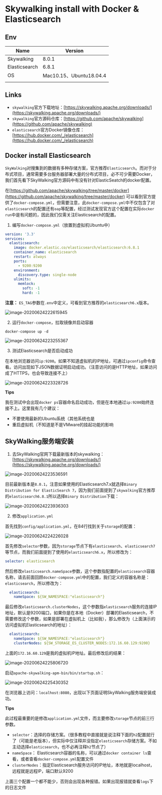 # Skywalking install with Docker & Elasticsearch

## Env

| Name          | Version                 |
| ------------- | ----------------------- |
| Skywalking    | 8.0.1                   |
| Elasticsearch | 6.8.1                   |
| OS            | Mac10.15、Ubuntu18.04.4 |
|               |                         |

## Links

- `skywalking`官方下载地址：[https://skywalking.apache.org/downloads/](https://skywalking.apache.org/downloads/)
- `skywalking`官方源码仓库：[https://github.com/apache/skywalking](https://github.com/apache/skywalking)
- `elasticsearch`官方Docker镜像仓库：[https://hub.docker.com/_/elasticsearch](https://hub.docker.com/_/elasticsearch)

## Docker install Elasticsearch

`SkyWalking`对搜集到的数据有多种存储方案，官方推荐`Elasticsearch`。而对于分布式项目，通常需要多台服务器部署大量的分布式项目，必不可少需要Docker，我们首先看下SkyWalking官方源码中有没有针对ElasticSeatch的docker配置。

在[https://github.com/apache/skywalking/tree/master/docker](https://github.com/apache/skywalking/tree/master/docker) 可以看到官方提供了`docker-compose.yml`，但需要注意，此`docker-compose.yml`中不仅包含了对`elasticsearch`的配置还有`oap`等配置，经过测试发现官方这个配置在实际`docker run`中是有问题的，因此我们仅需关注Elasticsearch的配置。

1. 编写`docker-compose.yml`（放置到虚拟机Ubuntu中）

```yaml
version: '3.3'
services:
  elasticsearch:
    image: docker.elastic.co/elasticsearch/elasticsearch:6.8.1
    container_name: elasticsearch
    restart: always
    ports:
      - 9200:9200
    environment:
      discovery.type: single-node
    ulimits:
      memlock:
        soft: -1
        hard: -1
```

**注意：** `ES_TAG`参数在`.env`中定义，可看到官方推荐的`elasticsearch6.x`版本。

![image-20200624222615945](http://cdn.tycoding.cn/20200624222616.png)

2. 运行`docker-compose`，拉取镜像并启动容器

```shell
docker-compose up -d
```

![image-20200624223255367](http://cdn.tycoding.cn/20200624223259.png)

3. 测试Elasticsearch是否启动成功

在本地浏览器访问`ip:9200`。如果不知道虚拟机的IP地址，可通过`ipconfig`命令查看。访问出现如下JSON数据证明启动成功。（注意访问的是HTTP地址，如果访问成了HTTPS，也会导致连接不上）

![image-20200624223328726](http://cdn.tycoding.cn/20200624223328.png)

**Tips**

我在测试中会出现`docker ps`容器命名启动成功，但是在本地通过`ip:9200`始终连接不上。这里我有几个建议：

- 不要使用最新的Ubuntu系统（其他系统也是
- 重启虚拟机（不知道是不是VMware的挂起功能的影响

## SkyWalking服务端安装

1. 去SkyWalking官网下载最新版本的skywalking：[https://skywalking.apache.org/downloads/](https://skywalking.apache.org/downloads/)

![image-20200624223536591](http://cdn.tycoding.cn/20200624223536.png)

目前最新版本是`8.0.1`，注意如果使用的Elasticsearch7.x就选择`Binary Distribution for ElasticSearch 7`，因为我们前面提到了`skywalking`官方推荐的`elasticsearch6.8.1`所以选择`Binary Distribution`下载：

![image-20200624223936303](http://cdn.tycoding.cn/20200624223936.png)

2. 修改`application.yml`

首先找到`config/application.yml`，在84行找到关于`storage`的配置：

![image-20200624224226028](http://cdn.tycoding.cn/20200624224226.png)

首先修改`selector`参数，因为`storage`节点下有`elasticsearch`、`elasticsearch7`等节点，而我们前面提到了使用的`elasticsearch6.x`，所以修改为：

```yaml
selector: elasticsearch
```

然后修改`elasticsearch.nameSpace`参数，这个参数指配置的`elasticsearch`容器名称，请去前面回顾`docker-compose.yml`中的配置，我们定义的容器名称是：`elasticsearch`，所以修改为：

```yaml
  elasticsearch:
    nameSpace: ${SW_NAMESPACE:"elasticsearch"}
```

最后修改`elasticsearch.clusterNodes`，这个参数指`elasticsearch`服务的连接IP地址，默认是9200端口，如果你是在本地（Docker）部署的Elasticsearch，不需要修改这个参数，如果是部署在虚拟机上（比如我），那么修改为（上面演示的访问虚拟机Elasticsearch的地址）：

```yaml
  elasticsearch:
    nameSpace: ${SW_NAMESPACE:"elasticsearch"}
    clusterNodes: ${SW_STORAGE_ES_CLUSTER_NODES:172.16.60.129:9200}
```

上面的`172.16.60.129`是我的虚拟机IP地址。最后修改后的结果：

![image-20200624225806720](http://cdn.tycoding.cn/20200624225806.png)

启动`apache-skywalking-apm-bin/bin/startup.sh`：

![image-20200624225430352](http://cdn.tycoding.cn/20200624225430.png)

在浏览器上访问：`localhost:8080`，出现以下页面证明SkyWalking服务端安装成功。

**Tips**

此过程最重要的是修改`application.yml`文件，而主要修改`storage`节点的前三行参数。

- `selector`：选择的存储方案。（很多教程中直接就是说注释下面的`h2`配置就行了（可能是老版本），但实际中仅注释并没指定`elasticsearch`存储方案。不如主动选择`elasticsearch`，也不必再注释`h2`节点了）
- `nameSpace`： Elasticsearch容器的名称，可以通过`docker container ls`查看，或者查看`docker-compose.yml`配置文件
- `clusterNodes`：指定Elasticsearch服务访问的IP地址，本地就是localhost，远程就是远程IP，端口默认9200

上面三个配置一个都不能少，否则会出现各种报错。如果出现报错就查看`logs`下的日志文件

